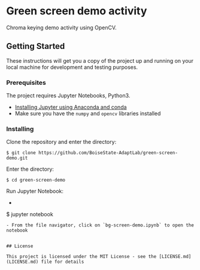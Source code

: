 # Green screen demo activity

Chroma keying demo activity using OpenCV.

## Getting Started

These instructions will get you a copy of the project up and running on your local machine for development and testing
purposes. 

### Prerequisites

The project requires Jupyter Notebooks, Python3.

- [Installing Jupyter using Anaconda and conda](https://jupyter.readthedocs.io/en/latest/install.html#installing-jupyter-using-anaconda-and-conda)
- Make sure you have the `numpy` and `opencv` libraries installed


### Installing

Clone the repository and enter the directory:

```
$ git clone https://github.com/BoiseState-AdaptLab/green-screen-demo.git
```

Enter the directory:

```
$ cd green-screen-demo
```

Run Jupyter Notebook:

- ```
$ jupyter notebook
```
- From the file navigator, click on `bg-screen-demo.ipynb` to open the notebook


## License

This project is licensed under the MIT License - see the [LICENSE.md](LICENSE.md) file for details


